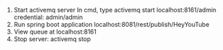 1. Start activemq server In cmd, type activemq start localhost:8161/admin credential: admin/admin 
2. Run spring boot application localhost:8081/rest/publish/HeyYouTube 
3. View queue at localhost:8161 
4. Stop server: activemq stop
